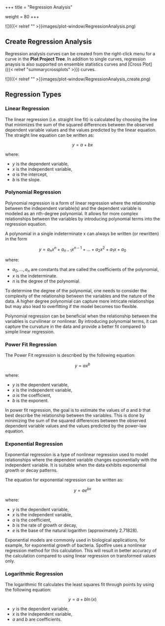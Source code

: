 +++
title = "Regression Analysis"

weight = 80
+++


![]({{< relref "" >}}images/plot-window/RegressionAnalysis.png)


## Create Regression Analysis

Regression analysis curves can be created from the right-click menu for a curve in the **Plot Project Tree**. In addition to single curves, regression anaysis is also supported on ensemble statistics curves and [Cross Plot]({{< relref "summarycrossplots" >}}) curves.



![]({{< relref "" >}}images/plot-window/RegressionAnalysis_create.png)


## Regression Types


### Linear Regression

The linear regression (i.e. straight line fit) is calculated by choosing the line that minimizes the sum of the squared differences between the observed dependent variable values and the values predicted by the linear equation. The straight line equation can be written as:

$$ y = a + bx $$

where:
- $y$ is the dependent variable,
- $x$ is the independent variable,
- $a$ is the intercept,
- $b$ is the slope.


### Polynomial Regression

Polynomial regression is a form of linear regression where the relationship between the independent variable(s) and the dependent variable is modeled as an nth-degree polynomial. It allows for more complex relationships between the variables by introducing polynomial terms into the regression equation.


A polynomial in a single indeterminate x can always be written (or rewritten) in the form

$$ y = a_{n}x^n + a_{n-1}x^{n-1} + \dots + a_{2}x^{2}+a_{1}x+a_{0} $$

where:
- $a_0 , \ldots, a_n$ are constants that are called the coefficients of the polynomial,
- $x$ is the indeterminate.
- $n$ is the degree of the polynomial.

To determine the degree of the polynomial, one needs to consider the complexity of the relationship between the variables and the nature of the data. A higher degree polynomial can capture more intricate relationships but may also lead to overfitting if the model becomes too flexible.

Polynomial regression can be beneficial when the relationship between the variables is curvilinear or nonlinear. By introducing polynomial terms, it can capture the curvature in the data and provide a better fit compared to simple linear regression.


### Power Fit Regression

The Power Fit regression is described by the following equation:

$$ y = ax^b $$

where:
- $y$ is the dependent variable, 
- $x$ is the independent variable, 
- $a$ is the coefficient,
- $b$ is the exponent.

In power fit regression, the goal is to estimate the values of $a$ and $b$ that best describe the relationship between the variables. This is done by minimizing the sum of the squared differences between the observed dependent variable values and the values predicted by the power-law equation.


### Exponential Regression

Exponential regression is a type of nonlinear regression used to model relationships where the dependent variable changes exponentially with the independent variable. It is suitable when the data exhibits exponential growth or decay patterns.

The equation for exponential regression can be written as:

$$ y = ae^{bx} $$

where:
- $y$ is the dependent variable, 
- $x$ is the independent variable, 
- $a$ is the coefficient,
- $b$ is the rate of growth or decay, 
- $e$ is the base of the natural logarithm (approximately 2.71828).

Exponential models are commonly used in biological applications, for example, for exponential growth of bacteria. Spotfire uses a nonlinear regression method for this calculation. This will result in better accuracy of the calculation compared to using linear regression on transformed values only.


### Logarithmic Regression

The logarithmic fit calculates the least squares fit through points by using the following equation:

$$ y = a + b \ln( x ) $$

- $y$ is the dependent variable, 
- $x$ is the independent variable, 
- $a$ and $b$ are coefficients.
